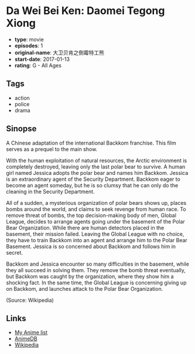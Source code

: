 # Da Wei Bei Ken: Daomei Tegong Xiong

-   **type**: movie
-   **episodes**: 1
-   **original-name**: 大卫贝肯之倒霉特工熊
-   **start-date**: 2017-01-13
-   **rating**: G - All Ages

## Tags

-   action
-   police
-   drama

## Sinopse

A Chinese adaptation of the international Backkom franchise. This film serves as a prequel to the main show.

With the human exploitation of natural resources, the Arctic environment is completely destroyed, leaving only the last polar bear to survive. A human girl named Jessica adopts the polar bear and names him Backkom. Jessica is an extraordinary agent of the Security Department. Backkom eager to become an agent someday, but he is so clumsy that he can only do the cleaning in the Security Department.

All of a sudden, a mysterious organization of polar bears shows up, places bombs around the world, and claims to seek revenge from human race. To remove threat of bombs, the top decision-making body of men, Global League, decides to arrange agents going under the basement of the Polar Bear Organization. While there are human detectors placed in the basement, their mission failed. Leaving the Global League with no choice, they have to train Backkom into an agent and arrange him to the Polar Bear Basement. Jessica is so concerned about Backkom and follows him in secret.

Backkom and Jessica encounter so many difficulties in the basement, while they all succeed in solving them. They remove the bomb threat eventually, but Backkom was caught by the organization, where they show him a shocking fact. In the same time, the Global League is concerning giving up on Backkom, and launches attack to the Polar Bear Organization.

(Source: Wikipedia)

## Links

-   [My Anime list](https://myanimelist.net/anime/35921/Da_Wei_Bei_Ken__Daomei_Tegong_Xiong)
-   [AnimeDB](http://anidb.info/perl-bin/animedb.pl?show=anime&aid=13121)
-   [Wikipedia](https://en.wikipedia.org/wiki/Backkom_Bear:_Agent_008)
